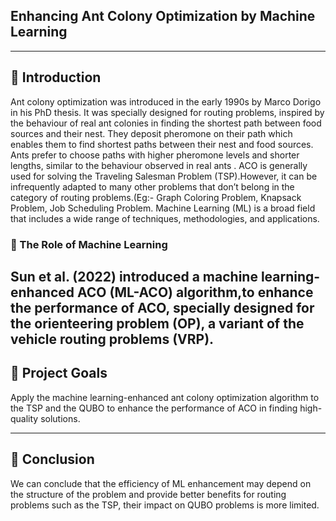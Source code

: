 ## Enhancing Ant Colony Optimization by Machine Learning

---


## 📘 Introduction

Ant colony optimization was introduced in the early 1990s by Marco Dorigo in his PhD thesis. It was specially designed for routing problems, inspired by the behaviour of real ant
  colonies in finding the shortest path between food sources and their nest. They deposit  pheromone on their path which enables them to find shortest paths between their nest and food 
  sources. Ants prefer to choose paths with higher pheromone levels and shorter lengths, similar to the behaviour observed in real ants .
  ACO is generally used for solving the Traveling Salesman Problem (TSP).However, it can be infrequently adapted to many other problems that don’t belong in the category of routing problems.(Eg:- Graph Coloring Problem, Knapsack Problem, Job Scheduling Problem. Machine Learning (ML) is a broad field that includes a wide range of techniques, methodologies, and applications. 

  ### 🧠 The Role of Machine Learning
  
  Sun et al. (2022) introduced a machine learning-enhanced ACO (ML-ACO) algorithm,to enhance the performance of ACO, specially designed for the orienteering problem (OP), a variant of the vehicle routing problems (VRP).
 ---

  ## 🎯 Project Goals
  Apply the machine learning-enhanced ant colony optimization algorithm to the TSP and the QUBO to enhance the performance of ACO  in finding high-quality solutions.

---
 ## 🤝 Conclusion
   We can conclude that the efficiency of ML enhancement may depend on the structure of the problem and provide better benefits for routing problems such as the TSP, their impact on QUBO problems is more limited.


